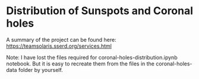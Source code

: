 # Distribution of Sunspots and Coronal holes
A summary of the project can be found here: https://teamsolaris.sserd.org/services.html

Note: I have lost the files required for coronal-holes-distribution.ipynb notebook. But it is easy to recreate them from the files in the coronal-holes-data folder by yourself.
